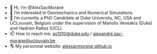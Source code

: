 - 👋 Hi, I’m @AlexSacMorane
- 👀 I’m interested in Geomechanics and Numerical Simulations
- 🌱 I’m currently a PhD Candidate at Duke University, NC, USA and UCLouvain, Belgium under the supervision of Manolis Veveakis (Duke) and Hadrien Rattez (UCL).
- 📫 How to reach me: as1010@duke.edu / alexandre.sac-morane@uclouvain.be
- 🌎 My personnal website: [alexsacmorane.github.io](https://alexsacmorane.github.io)

<!---
AlexSacMorane/AlexSacMorane is a ✨ special ✨ repository because its `README.md` (this file) appears on your GitHub profile.
You can click the Preview link to take a look at your changes.
--->
